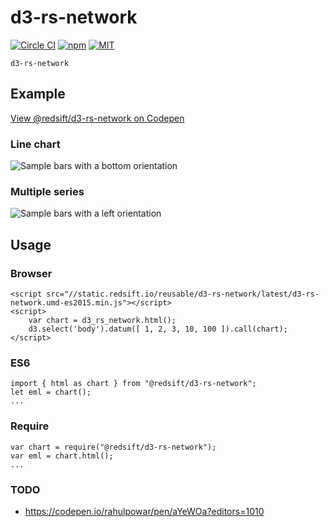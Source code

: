 # d3-rs-network

[![Circle CI](https://img.shields.io/circleci/project/redsift/d3-rs-network.svg?style=flat-square)](https://circleci.com/gh/redsift/d3-rs-network)
[![npm](https://img.shields.io/npm/v/@redsift/d3-rs-network.svg?style=flat-square)](https://www.npmjs.com/package/@redsift/d3-rs-network)
[![MIT](https://img.shields.io/badge/license-MIT-blue.svg?style=flat-square)](https://raw.githubusercontent.com/redsift/d3-rs-network/master/LICENSE)

`d3-rs-network` 

## Example

[View @redsift/d3-rs-network on Codepen](http://codepen.io/collection/DgkEpa/)

### Line chart

![Sample bars with a bottom orientation](https://bricks.redsift.cloud/reusable/d3-rs-network.svg?_datum=[1,200,3100,1000]&orientation=bottom)

### Multiple series

![Sample bars with a left orientation](https://bricks.redsift.cloud/reusable/d3-rs-network.svg?_datum=[[1,2,4],[0,1]])

## Usage

### Browser

    <script src="//static.redsift.io/reusable/d3-rs-network/latest/d3-rs-network.umd-es2015.min.js"></script>
    <script>
        var chart = d3_rs_network.html();
        d3.select('body').datum([ 1, 2, 3, 10, 100 ]).call(chart);
    </script>

### ES6

    import { html as chart } from "@redsift/d3-rs-network";
    let eml = chart();
    ...

### Require

    var chart = require("@redsift/d3-rs-network");
    var eml = chart.html();
    ...

### TODO
- https://codepen.io/rahulpowar/pen/aYeWOa?editors=1010